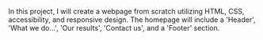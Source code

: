In this project, I will create a webpage from scratch utilizing HTML, CSS, accessibility, and responsive design.  The homepage will include a 'Header', 'What we do...', 'Our results', 'Contact us', and a 'Footer' section.
